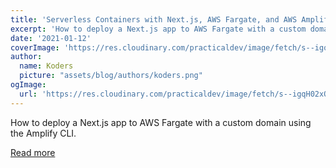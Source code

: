 ```yaml
---
title: 'Serverless Containers with Next.js, AWS Fargate, and AWS Amplify'
excerpt: 'How to deploy a Next.js app to AWS Fargate with a custom domain using the Amplify CLI.'
date: '2021-01-12'
coverImage: 'https://res.cloudinary.com/practicaldev/image/fetch/s--igqH02xO--/c_imagga_scale,f_auto,fl_progressive,h_420,q_auto,w_1000/https://dev-to-uploads.s3.amazonaws.com/i/e3z867s8whx56f9zzizr.jpg'
author:
  name: Koders
  picture: "assets/blog/authors/koders.png"
ogImage:
  url: 'https://res.cloudinary.com/practicaldev/image/fetch/s--igqH02xO--/c_imagga_scale,f_auto,fl_progressive,h_420,q_auto,w_1000/https://dev-to-uploads.s3.amazonaws.com/i/e3z867s8whx56f9zzizr.jpg'
---
```


How to deploy a Next.js app to AWS Fargate with a custom domain using the Amplify CLI.

[Read more](https://dev.to/dabit3/serverless-containers-with-next-js-aws-fargate-and-aws-amplify-17fe)
